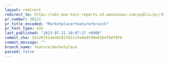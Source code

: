```yaml
---
layout: redirect
redirect_to: https://a8c-woo-test-reports.s3.amazonaws.com/public/pr/39121/e2e/index.html
pr_number: 39121
pr_title_encoded: "Marketplace+feature+branch"
pr_test_type: e2e
last_published: "2023-07-21 10:07:17 +0000"
commit_sha: 2b320751ae36281f621c5ededfd0e81b47b0f0fb
commit_message: ""
branch_name: feature/marketplace
passed: false
---
```

